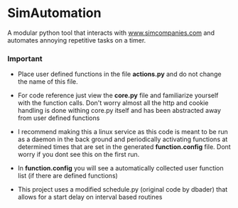 # SimAutomation
A modular python tool that interacts with www.simcompanies.com and automates 
annoying repetitive tasks on a timer.

### Important
- Place user defined functions in the file **actions.py** and do not change the 
name of this file.

- For code reference just view the **core.py** file and familiarize yourself
with the function calls. Don't worry almost all the http and cookie handling
is done withing core.py itself and has been abstracted away from user defined
functions

- I recommend making this a linux service as this code is meant to be run as
a daemon in the back ground and periodically activating functions at 
determined times that are set in the generated **function.config** file.
Dont worry if you dont see this on the first run.

- In **function.config** you will see a automatically collected user
function list (if there are defined functions)

- This project uses a modified schedule.py (original code by dbader) that allows
for a start delay on interval based routines
